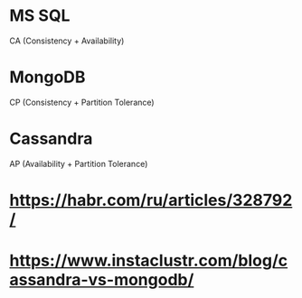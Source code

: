 # MS SQL 
CA (Consistency + Availability)

# MongoDB
CP (Consistency + Partition Tolerance)

# Cassandra
AP (Availability + Partition Tolerance)

# https://habr.com/ru/articles/328792/
# https://www.instaclustr.com/blog/cassandra-vs-mongodb/